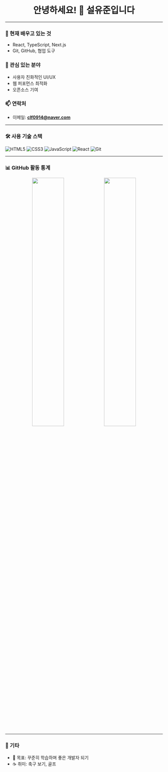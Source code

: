 <!-- README.md -->

<h1 align="center">안녕하세요! 👋 설유준입니다</h1>

---

### 🌱 현재 배우고 있는 것
- React, TypeScript, Next.js
- Git, GitHub, 협업 도구

### 🔭 관심 있는 분야
- 사용자 친화적인 UI/UX
- 웹 퍼포먼스 최적화
- 오픈소스 기여

### 📫 연락처
- 이메일: **clf0914@naver.com**
---

### 🛠️ 사용 기술 스택

![HTML5](https://img.shields.io/badge/HTML5-E34F26?style=flat&logo=html5&logoColor=white)
![CSS3](https://img.shields.io/badge/CSS3-1572B6?style=flat&logo=css3&logoColor=white)
![JavaScript](https://img.shields.io/badge/JavaScript-F7DF1E?style=flat&logo=javascript&logoColor=black)
![React](https://img.shields.io/badge/React-20232A?style=flat&logo=react&logoColor=61DAFB)
![Git](https://img.shields.io/badge/Git-F05032?style=flat&logo=git&logoColor=white)

---

### 📊 GitHub 활동 통계

<p align="center">
  <img src="https://github-readme-stats.vercel.app/api?username=cheog0&show_icons=true&theme=tokyonight&locale=kr" width="45%" />
  <img src="https://github-readme-stats.vercel.app/api/top-langs/?username=cheog0&layout=compact&theme=tokyonight&locale=kr" width="45%" />
</p>

---

### 🎯 기타

- 🌟 목표: 꾸준히 학습하며 좋은 개발자 되기
- ☕ 취미: 축구 보기, 골프

<!-- 프로필 꾸미기 참고 출처
- https://github.com/anuraghazra/github-readme-stats
- https://shields.io
- https://github.com/rahuldkjain/github-profile-readme-generator
-->
